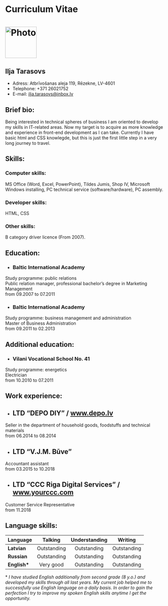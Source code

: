 # Curriculum Vitae
# <img src="https://media.licdn.com/dms/image/C4D03AQEI3BCjoOaygA/profile-displayphoto-shrink_800_800/0/1660766015564?e=2147483647&v=beta&t=YyG8u-fS12W0cVT9t557TKAleu-0CiqXb3_j8QpPD84" alt="Photo" width="100" height="100">
## Ilja Tarasovs
+ Adress: Atbrīvošanas aleja 119, Rēzekne, LV-4601
+ Telephone: +371 26021752
+ E-mail: ilja.tarasovs@inbox.lv
## Brief bio:
Being interested in technical spheres of business I am oriented to develop my skills in IT-related areas. Now my target is to acquire as more knowledge and experience in front-end development as I can take. Currently I have basic html and CSS knowlegde, but this is just the first little step in a very long journey to travel.
## Skills:
### Computer skills: 
MS Office (Word, Excel, PowerPoint), Tildes Jumis, Shop IV, Microsoft Windows installing, PC technical service (software/hardware), PC assembly.
### Developer skills:
HTML, CSS
### Other skills: 
B category driver licence (From 2007).
## Education:
+ ### Baltic International Academy
Study programme: public relations <br>
Public relation manager, professional bachelor’s degree in Marketing Management <br>
from 09.2007 to 07.2011
+ ### Baltic International Academy
Study programme: business management and administration<br>
Master of Business Administration<br>
from 09.2011 to 02.2013<br>
## Additional education:
+ ### Vilani Vocational School No. 41<br>
Study programme: energetics<br>
Electrician<br>
from 10.2010 to 07.2011
## Work experience:
+ ## LTD “DEPO DIY” / www.depo.lv
Seller in the department of household goods, foodstuffs and technical materials<br>
from 06.2014 to 08.2014
+ ## LTD “V.J.M. Būve”
Accountant assistant<br>
from 03.2015 to 10.2018
+ ## LTD “CCC Riga Digital Services” / www.yourccc.com
Customer Service Representative<br>
from 11.2018
## Language skills:

 **Language**| **Talking** |**Understanding**|**Writing**|
-----------|:-------:|:-------:|:-------:|
**Latvian**       |Outstanding|Outstanding|Outstanding|
**Russian**    |Outstanding|Outstanding|Outstanding|
**English\***      |Very good|Outstanding|Outstanding|

\* *I have studied English additionally from second grade (8 y.o.) and developed my skills through all last years. My current job helped me to successfully use English language on a daily basis. In order to gain the perfection I try to improve my spoken English skills anytime I get the opportunity.*

